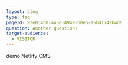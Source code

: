 ```yaml
---
layout: blog
type: faq
pageId: 93e034b0-a45e-4949-b0e5-a5bd1742b4d6
question: Another question?
target-audience:
  - VISITOR
---
```

demo Netlify CMS
